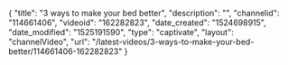 {
    "title": "3 ways to make your bed better",
    "description": "",
    "channelid": "114661406",
    "videoid": "162282823",
    "date_created": "1524698915",
    "date_modified": "1525191590",
    "type": "captivate",
    "layout": "channelVideo",
    "url": "\/latest-videos\/3-ways-to-make-your-bed-better\/114661406-162282823"
}